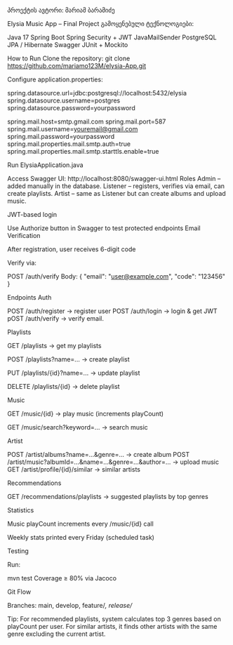 პროექტის ავტორი: მარიამ ბარამიძე


Elysia Music App – Final Project
გამოყენებული ტექნოლოგიები:


Java 17
Spring Boot
Spring Security + JWT
JavaMailSender
PostgreSQL
JPA / Hibernate
Swagger
JUnit + Mockito

How to Run
Clone the repository:
git clone https://github.com/mariamo123M/elysia-App.git


Configure application.properties:

spring.datasource.url=jdbc:postgresql://localhost:5432/elysia
spring.datasource.username=postgres
spring.datasource.password=yourpassword

spring.mail.host=smtp.gmail.com
spring.mail.port=587
spring.mail.username=youremail@gmail.com
spring.mail.password=yourpassword
spring.mail.properties.mail.smtp.auth=true
spring.mail.properties.mail.smtp.starttls.enable=true

Run ElysiaApplication.java

Access Swagger UI: http://localhost:8080/swagger-ui.html
Roles
Admin – added manually in the database.
Listener – registers, verifies via email, can create playlists.
Artist – same as Listener but can create albums and upload music.

JWT-based login

Use Authorize button in Swagger to test protected endpoints
Email Verification

After registration, user receives 6-digit code

Verify via:

POST /auth/verify
Body:
{
"email": "user@example.com",
"code": "123456"
}

Endpoints
Auth

POST /auth/register → register user
POST /auth/login → login & get JWT
pOST /auth/verify → verify email.

Playlists

GET /playlists → get my playlists

POST /playlists?name=... → create playlist

PUT /playlists/{id}?name=... → update playlist

DELETE /playlists/{id} → delete playlist

Music

GET /music/{id} → play music (increments playCount)

GET /music/search?keyword=... → search music

Artist

POST /artist/albums?name=...&genre=... → create album
POST /artist/music?albumId=...&name=...&genre=...&author=... → upload music
GET /artist/profile/{id}/similar → similar artists

Recommendations

GET /recommendations/playlists → suggested playlists by top genres

Statistics

Music playCount increments every /music/{id} call

Weekly stats printed every Friday (scheduled task)

Testing

Run:

mvn test
Coverage ≥ 80% via Jacoco

Git Flow

Branches: main, develop, feature/*, release/*

Tip:
For recommended playlists, system calculates top 3 genres based on playCount per user.
For similar artists, it finds other artists with the same genre excluding the current artist.
